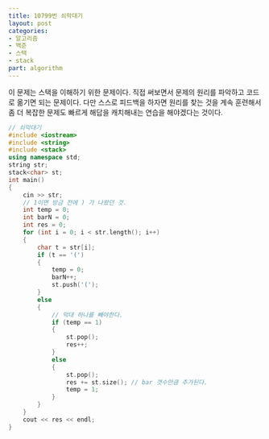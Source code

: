 ```yaml
---
title: 10799번 쇠막대기
layout: post
categories:
- 알고리즘
- 백준
- 스택
- stack
part: algorithm
---
```


이 문제는 스택을 이해하기 위한 문제이다. 직접 써보면서 문제의 원리를 파악하고 코드로 옮기면 되는 문제이다. 다만 스스로 피드백을 하자면 원리를 찾는 것을 계속 훈련해서 좀 더 복잡한 문제도 빠르게 해답을 캐치해내는 연습을 해야겠다는 것이다. 



```c++
// 쇠막대기
#include <iostream>
#include <string>
#include <stack>
using namespace std;
string str;
stack<char> st;
int main()
{
    cin >> str;
    // 1이면 방금 전에 ) 가 나왔던 것.
    int temp = 0;
    int barN = 0;
    int res = 0;
    for (int i = 0; i < str.length(); i++)
    {
        char t = str[i];
        if (t == '(')
        {
            temp = 0;
            barN++;
            st.push('(');
        }
        else
        {
            // 막대 하나를 빼야한다.
            if (temp == 1)
            {
                st.pop();
                res++;
            }
            else
            {
                st.pop();
                res += st.size(); // bar 갯수만큼 추가된다.
                temp = 1;
            }
        }
    }
    cout << res << endl;
}
```
